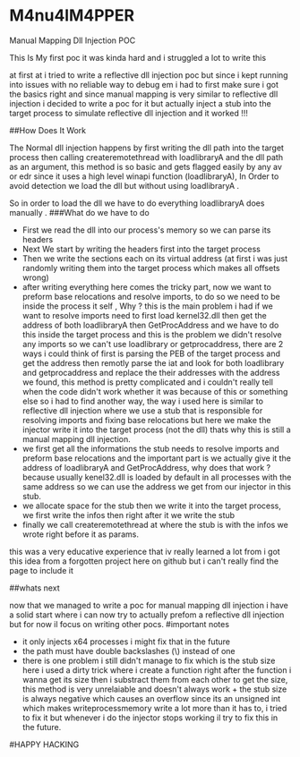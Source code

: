 # M4nu4lM4PPER
Manual Mapping Dll Injection POC

This Is My first poc it was kinda hard and i struggled a lot to write this

at first at i tried to write a reflective dll injection poc but since i kept running into issues with no reliable way to debug em i had to first make sure i got the basics right and since manual mapping is very similar to reflective dll injection i decided to write a poc for it but actually inject a stub into the target process to simulate reflective dll injection and it worked !!! 


##How Does It Work

The Normal dll injection happens by first writing the dll path into the target process then calling createremotethread with loadlibraryA and the dll path as an argument, this method is so basic and gets flagged easily by any av or edr since it uses a high level winapi function (loadlibraryA), In Order to avoid detection we load the dll but without using loadlibraryA . 

So in order to load the dll we have to do everything loadlibraryA does manually .
 ###What do we have to do

 - First we read the dll into our process's memory so we can parse its headers
 - Next We start by writing the headers first into the target process
 - Then we write the sections each on its virtual address (at first i was just randomly writing them into the target process which makes all offsets wrong)
 - after writing everything here comes the tricky part, now we want to preform base relocations and resolve imports, to do so we need to be inside the process it self , Why ? this is the main problem i had if we want to resolve imports need to first load kernel32.dll then get the address of both loadlibraryA then GetProcAddress and we have to do this inside the target process and this is the problem we didn't resolve any imports so we can't use loadlibrary or getprocaddress, there are 2 ways i could think of first is parsing the PEB of the target process and get the address then remotly parse the iat and look for both loadlibrary and getprocaddress and replace the their addresses with the address we found, this method is pretty complicated and i couldn't really tell when the code didn't work whether it was because of this or something else so i had to find another way, the way i used here is similar to reflective dll injection where we use a stub that is responsible for resolving imports and fixing base relocations but here we make the injector write it into the target process  (not the dll) thats why this is still a manual mapping dll injection.
 - we first get all the informations the stub needs to resolve imports and preform base relocations and the important part is we actually give it the address of loadlibraryA and GetProcAddress, why does that work ? because usually kenel32.dll is loaded by default in all processes with the same address so we can use the address we get from our injector in this stub.
 - we allocate space for the stub then we write it into the target process, we first write the infos then right after it we write the stub
 - finally we call createremotethread at where the stub is with the infos we wrote right before it as params.

this was a very educative experience that iv really learned a lot from i got this idea from a forgotten project here on github but i can't really find the page to include it 

##whats next 

now that we managed to write a poc for manual mapping dll injection i have a solid start where i can now try to actually prefom a reflective dll injection but for now il focus on writing other pocs.
#important notes

- it only injects x64 processes i might fix that in the future
- the path must have double backslashes (\\) instead of one
- there is one problem i still didn't manage to fix which is the stub size here i used a dirty trick where i create a function right after the function i wanna get its size then i substract them from each other to get the size, this method is very unrelaiable and doesn't always work + the stub size is always negative which causes an overflow since its an unsigned int which makes writeprocessmemory write a lot more than it has to, i tried to fix it but whenever i do the injector stops working il try to fix this in the future.

#HAPPY HACKING
